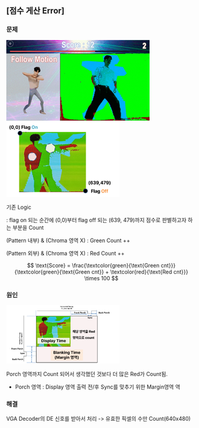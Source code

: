 ## [점수 게산 Error]

### 문제

<td align="center" width="400">
      <img src="https://github.com/2735C/VGA_Motion_Recognition_Game/blob/main/History/img/another/game_2.gif?raw=true" width="380">


<br>
<img src="/History/img/hw/img_114.png" width=300> 

기존 Logic 

: flag on 되는 순간에 (0,0)부터 flag off 되는 (639, 479)까지 점수로 판별하고자 하는 부분을 Count

(Pattern 내부) & (Chroma 영역 X) : Green Count ++

(Pattern 외부) & (Chroma 영역 X) : Red Count ++ 

$$
\text{Score} = \frac{\textcolor{green}{\text{Green cnt}}}{\textcolor{green}{\text{Green cnt}} + \textcolor{red}{\text{Red cnt}}} \times 100
$$

### 원인
<img src="/History/img/hw/img_115.png" width=300> 

Porch 영역까지 Count 되어서 생각했던 것보다 더 많은 Red가 Count됨.

* Porch 영역 : Display 영역 출력 전/후 Sync를 맞추기 위한 Margin영역
역

### 해결

VGA Decoder의 DE 신호를 받아서 처리 -> 유효한 픽셀의 수만 Count(640x480)
